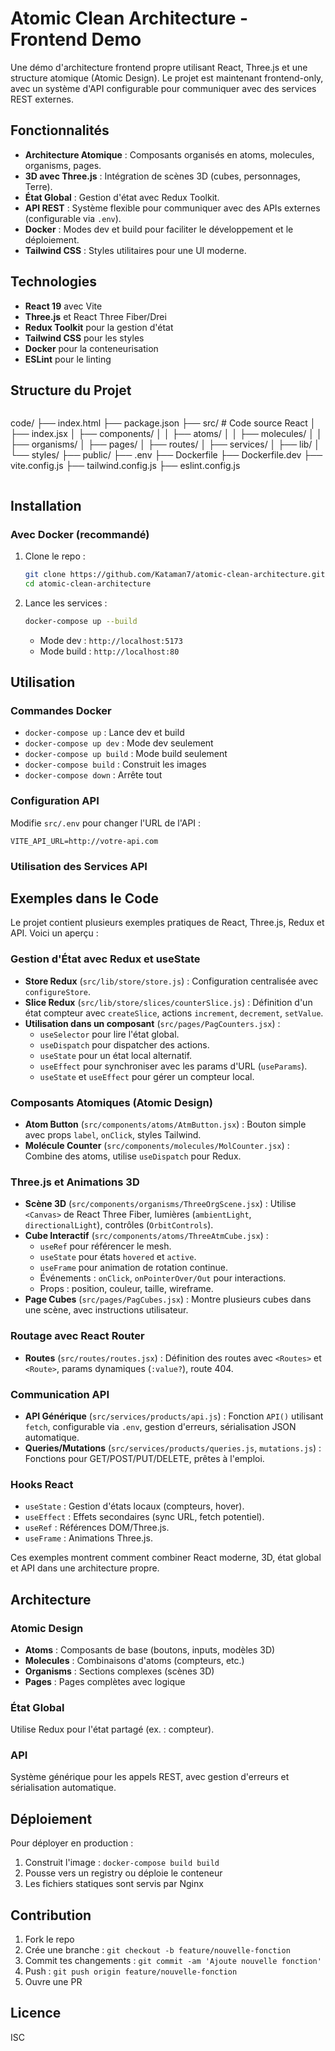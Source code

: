 # Atomic Clean Architecture - Frontend Demo

Une démo d'architecture frontend propre utilisant React, Three.js et une structure atomique (Atomic Design). Le projet est maintenant frontend-only, avec un système d'API configurable pour communiquer avec des services REST externes.

## Fonctionnalités

- **Architecture Atomique** : Composants organisés en atoms, molecules, organisms, pages.
- **3D avec Three.js** : Intégration de scènes 3D (cubes, personnages, Terre).
- **État Global** : Gestion d'état avec Redux Toolkit.
- **API REST** : Système flexible pour communiquer avec des APIs externes (configurable via `.env`).
- **Docker** : Modes dev et build pour faciliter le développement et le déploiement.
- **Tailwind CSS** : Styles utilitaires pour une UI moderne.

## Technologies

- **React 19** avec Vite
- **Three.js** et React Three Fiber/Drei
- **Redux Toolkit** pour la gestion d'état
- **Tailwind CSS** pour les styles
- **Docker** pour la conteneurisation
- **ESLint** pour le linting

## Structure du Projet

```
```
code/
├── index.html
├── package.json
├── src/               # Code source React
│   ├── index.jsx
│   ├── components/
│   │   ├── atoms/
│   │   ├── molecules/
│   │   ├── organisms/
│   ├── pages/
│   ├── routes/
│   ├── services/
│   ├── lib/
│   └── styles/
├── public/
├── .env
├── Dockerfile
├── Dockerfile.dev
├── vite.config.js
├── tailwind.config.js
├── eslint.config.js
```
```

## Installation

### Avec Docker (recommandé)
1. Clone le repo :
   ```bash
   git clone https://github.com/Kataman7/atomic-clean-architecture.git
   cd atomic-clean-architecture
   ```

2. Lance les services :
   ```bash
   docker-compose up --build
   ```
   - Mode dev : `http://localhost:5173`
   - Mode build : `http://localhost:80`

## Utilisation

### Commandes Docker
- `docker-compose up` : Lance dev et build
- `docker-compose up dev` : Mode dev seulement
- `docker-compose up build` : Mode build seulement
- `docker-compose build` : Construit les images
- `docker-compose down` : Arrête tout

### Configuration API
Modifie `src/.env` pour changer l'URL de l'API :
```
VITE_API_URL=http://votre-api.com
```

### Utilisation des Services API
## Exemples dans le Code

Le projet contient plusieurs exemples pratiques de React, Three.js, Redux et API. Voici un aperçu :

### Gestion d'État avec Redux et useState
- **Store Redux** (`src/lib/store/store.js`) : Configuration centralisée avec `configureStore`.
- **Slice Redux** (`src/lib/store/slices/counterSlice.js`) : Définition d'un état compteur avec `createSlice`, actions `increment`, `decrement`, `setValue`.
- **Utilisation dans un composant** (`src/pages/PagCounters.jsx`) :
  - `useSelector` pour lire l'état global.
  - `useDispatch` pour dispatcher des actions.
  - `useState` pour un état local alternatif.
  - `useEffect` pour synchroniser avec les params d'URL (`useParams`).
  - `useState` et `useEffect` pour gérer un compteur local.

### Composants Atomiques (Atomic Design)
- **Atom Button** (`src/components/atoms/AtmButton.jsx`) : Bouton simple avec props `label`, `onClick`, styles Tailwind.
- **Molécule Counter** (`src/components/molecules/MolCounter.jsx`) : Combine des atoms, utilise `useDispatch` pour Redux.

### Three.js et Animations 3D
- **Scène 3D** (`src/components/organisms/ThreeOrgScene.jsx`) : Utilise `<Canvas>` de React Three Fiber, lumières (`ambientLight`, `directionalLight`), contrôles (`OrbitControls`).
- **Cube Interactif** (`src/components/atoms/ThreeAtmCube.jsx`) :
  - `useRef` pour référencer le mesh.
  - `useState` pour états `hovered` et `active`.
  - `useFrame` pour animation de rotation continue.
  - Événements : `onClick`, `onPointerOver/Out` pour interactions.
  - Props : position, couleur, taille, wireframe.
- **Page Cubes** (`src/pages/PagCubes.jsx`) : Montre plusieurs cubes dans une scène, avec instructions utilisateur.

### Routage avec React Router
- **Routes** (`src/routes/routes.jsx`) : Définition des routes avec `<Routes>` et `<Route>`, params dynamiques (`:value?`), route 404.

### Communication API
- **API Générique** (`src/services/products/api.js`) : Fonction `API()` utilisant `fetch`, configurable via `.env`, gestion d'erreurs, sérialisation JSON automatique.
- **Queries/Mutations** (`src/services/products/queries.js`, `mutations.js`) : Fonctions pour GET/POST/PUT/DELETE, prêtes à l'emploi.

### Hooks React
- `useState` : Gestion d'états locaux (compteurs, hover).
- `useEffect` : Effets secondaires (sync URL, fetch potentiel).
- `useRef` : Références DOM/Three.js.
- `useFrame` : Animations Three.js.

Ces exemples montrent comment combiner React moderne, 3D, état global et API dans une architecture propre.

## Architecture

### Atomic Design
- **Atoms** : Composants de base (boutons, inputs, modèles 3D)
- **Molecules** : Combinaisons d'atoms (compteurs, etc.)
- **Organisms** : Sections complexes (scènes 3D)
- **Pages** : Pages complètes avec logique

### État Global
Utilise Redux pour l'état partagé (ex. : compteur).

### API
Système générique pour les appels REST, avec gestion d'erreurs et sérialisation automatique.

## Déploiement

Pour déployer en production :
1. Construit l'image : `docker-compose build build`
2. Pousse vers un registry ou déploie le conteneur
3. Les fichiers statiques sont servis par Nginx

## Contribution

1. Fork le repo
2. Crée une branche : `git checkout -b feature/nouvelle-fonction`
3. Commit tes changements : `git commit -am 'Ajoute nouvelle fonction'`
4. Push : `git push origin feature/nouvelle-fonction`
5. Ouvre une PR

## Licence

ISC